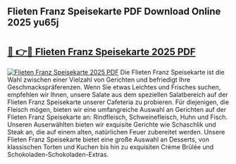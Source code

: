 ## Flieten Franz Speisekarte PDF Download Online 2025 yu65j

# <h2><a href="http://gc8dgnm.nevu.top/?p=Flieten+Franz+Speisekarte">🔗 👉🔴 Flieten Franz Speisekarte 2025 PDF</a></h2>

[![Flieten Franz Speisekarte 2025 PDF](https://i.imgur.com/dBaPXMq.png)](http://gc8dgnm.nevu.top/?p=Flieten+Franz+Speisekarte)
Die Flieten Franz Speisekarte ist die Wahl zwischen einer Vielzahl von Gerichten und befriedigt Ihre Geschmackspräferenzen. Wenn Sie etwas Leichtes und Frisches suchen, empfehlen wir Ihnen, unsere Salate aus dem speziellen Salatbereich auf der Flieten Franz Speisekarte unserer Cafeteria zu probieren. Für diejenigen, die Fleisch mögen, bieten wir eine umfangreiche Auswahl an Gerichten auf der Flieten Franz Speisekarte an: Rindfleisch, Schweinefleisch, Huhn und Fisch. Unseren Auserwählten bieten wir exquisite Gerichte wie Schaschlik und Steak an, die auf einem alten, natürlichen Feuer zubereitet werden. Unsere Flieten Franz Speisekarte bietet eine große Auswahl an Desserts, von klassischen Torten und Kuchen bis hin zu exquisiten Crème Brûlée und Schokoladen-Schokoladen-Extras.
